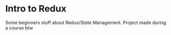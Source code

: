 # Intro to Redux

Some beginners stuff about Redux/State Management. Project made during a course btw